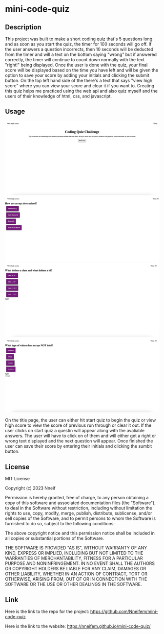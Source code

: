 # mini-code-quiz

## Description

This project was built to make a short coding quiz that's 5 questions long and as soon as you start the quiz, the timer for 100 seconds will go off. If the user answers a question incorrects, then 10 seconds will be deducted from the timer and will a text on the bottom saying "wrong" but if answered correctly, the timer will continue to count down normally with the text "right!" being displayed. Once the user is done with the quiz, your final score will be displayed based on the time you have left and will be given the option to save your score by adding your initials and clicking the submit button. On the top left hand side of the there's a text that says "view high score" where you can view your score and clear it if you want to. Creating this quiz helps me practiced using the web api and also quiz myself and the users of their knowledge of html, css, and javascript.

## Usage

![alt text](assets/images/Screenshot%202023-04-13%20at%2011.28.12%20PM.png)
![alt text](assets/images/Screenshot%202023-04-13%20at%2011.28.27%20PM.png)
![alt text](assets/images/Screenshot%202023-04-13%20at%2011.28.44%20PM.png)
![alt text](assets/images/Screenshot%202023-04-13%20at%2011.28.53%20PM.png)

On the title page, the user can either hit start quiz to begin the quiz or view high score to view the score of previous run through or clear it out. If the user clicks on start quiz a questin will appear along with the avaliable answers. The user will have to click on of them and will either get a right or wrong text displayed and the next question will appear. Once finished the user can save their score by entering their initials and clicking the sumbit button.


## License

MIT License

Copyright (c) 2023 Nneif

Permission is hereby granted, free of charge, to any person obtaining a copy
of this software and associated documentation files (the "Software"), to deal
in the Software without restriction, including without limitation the rights
to use, copy, modify, merge, publish, distribute, sublicense, and/or sell
copies of the Software, and to permit persons to whom the Software is
furnished to do so, subject to the following conditions:

The above copyright notice and this permission notice shall be included in all
copies or substantial portions of the Software.

THE SOFTWARE IS PROVIDED "AS IS", WITHOUT WARRANTY OF ANY KIND, EXPRESS OR
IMPLIED, INCLUDING BUT NOT LIMITED TO THE WARRANTIES OF MERCHANTABILITY,
FITNESS FOR A PARTICULAR PURPOSE AND NONINFRINGEMENT. IN NO EVENT SHALL THE
AUTHORS OR COPYRIGHT HOLDERS BE LIABLE FOR ANY CLAIM, DAMAGES OR OTHER
LIABILITY, WHETHER IN AN ACTION OF CONTRACT, TORT OR OTHERWISE, ARISING FROM,
OUT OF OR IN CONNECTION WITH THE SOFTWARE OR THE USE OR OTHER DEALINGS IN THE
SOFTWARE.


## Link

Here is the link to the repo for the project: https://github.com/Nneifem/mini-code-quiz


Here is the link to the website: https://nneifem.github.io/mini-code-quiz/
